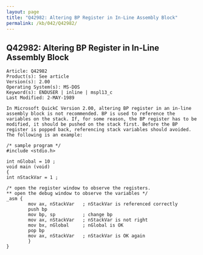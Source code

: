 ```yaml
---
layout: page
title: "Q42982: Altering BP Register in In-Line Assembly Block"
permalink: /kb/042/Q42982/
---
```


## Q42982: Altering BP Register in In-Line Assembly Block

	Article: Q42982
	Product(s): See article
	Version(s): 2.00
	Operating System(s): MS-DOS
	Keyword(s): ENDUSER | inline | mspl13_c
	Last Modified: 2-MAY-1989
	
	In Microsoft QuickC Version 2.00, altering BP register in an in-line
	assembly block is not recommended. BP is used to reference the
	variables on the stack. If, for some reason, the BP register has to be
	modified, it should be pushed on the stack first. Before the BP
	register is popped back, referencing stack variables should avoided.
	The following is an example:
	
	/* sample program */
	#include <stdio.h>
	
	int nGlobal = 10 ;
	void main (void)
	{
	int nStackVar = 1 ;
	
	/* open the register window to observe the registers.
	** open the debug window to observe the variables */
	_asm {
	        mov ax, nStackVar   ; nStackVar is referenced correctly
	        push bp
	        mov bp, sp          ; change bp
	        mov ax, nStackVar   ; nStackVar is not right
	        mov bx, nGlobal     ; nGlobal is OK
	        pop bp
	        mov ax, nStackVar   ; nStackVar is OK again
	        }
	}
